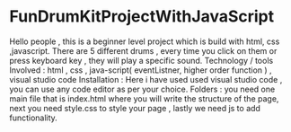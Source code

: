 # FunDrumKitProjectWithJavaScript
Hello people , this is a beginner level project which is build with html, css ,javascript. There are 5 different drums , every time you click on them or press keyboard key , they will play a  specific sound.
Technology / tools Involved : html , css , java-script( eventListner, higher order function ) , visual studio code
Installation : Here i have used used visual studio code , you can use any code editor as per your choice.
Folders : you need one main file that is index.html where you will write the structure of the page, next you need style.css to style your page , lastly we need js to add functionality.


